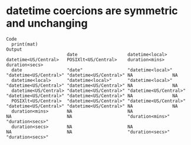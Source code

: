 # datetime coercions are symmetric and unchanging

    Code
      print(mat)
    Output
                           date                   datetime<local>        datetime<US/Central>   POSIXlt<US/Central>    duration<mins>   duration<secs>  
      date                 "date"                 "datetime<local>"      "datetime<US/Central>" "datetime<US/Central>" NA               NA              
      datetime<local>      "datetime<local>"      "datetime<local>"      "datetime<US/Central>" "datetime<US/Central>" NA               NA              
      datetime<US/Central> "datetime<US/Central>" "datetime<US/Central>" "datetime<US/Central>" "datetime<US/Central>" NA               NA              
      POSIXlt<US/Central>  "datetime<US/Central>" "datetime<US/Central>" "datetime<US/Central>" "datetime<US/Central>" NA               NA              
      duration<mins>       NA                     NA                     NA                     NA                     "duration<mins>" "duration<secs>"
      duration<secs>       NA                     NA                     NA                     NA                     "duration<secs>" "duration<secs>"

